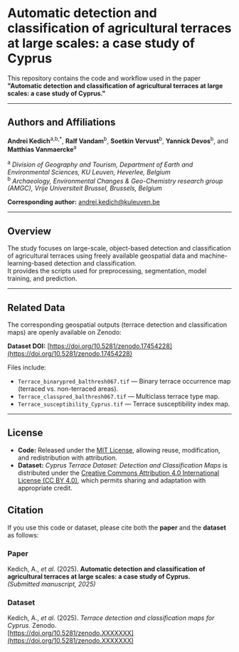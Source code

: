 # Automatic detection and classification of agricultural terraces at large scales: a case study of Cyprus

This repository contains the code and workflow used in the paper  
**"Automatic detection and classification of agricultural terraces at large scales: a case study of Cyprus."**

---

## Authors and Affiliations

**Andrei Kedich**<sup>a,b,\*</sup>, **Ralf Vandam**<sup>b</sup>, **Soetkin Vervust**<sup>b</sup>, **Yannick Devos**<sup>b</sup>, and **Matthias Vanmaercke**<sup>a</sup>  

<sup>a</sup> *Division of Geography and Tourism, Department of Earth and Environmental Sciences, KU Leuven, Heverlee, Belgium*  
<sup>b</sup> *Archaeology, Environmental Changes & Geo-Chemistry research group (AMGC), Vrije Universiteit Brussel, Brussels, Belgium*  

**Corresponding author:** [andrei.kedich@kuleuven.be](mailto:andrei.kedich@kuleuven.be)

---

## Overview


The study focuses on large-scale, object-based detection and classification of agricultural terraces using freely available geospatial data and machine-learning-based detection and classification.  
It provides the scripts used for preprocessing, segmentation, model training, and prediction.

---

## Related Data

The corresponding geospatial outputs (terrace detection and classification maps) are openly available on Zenodo:

**Dataset DOI:** [https://doi.org/10.5281/zenodo.17454228](https://doi.org/10.5281/zenodo.17454228)

Files include:
- `Terrace_binarypred_balthresh067.tif` — Binary terrace occurrence map (terraced vs. non-terraced areas).  
- `Terrace_classpred_balthresh067.tif` — Multiclass terrace type map.  
- `Terrace_susceptibility_Cyprus.tif` — Terrace susceptibility index map.  

---
## License

- **Code:** Released under the [MIT License](./LICENSE), allowing reuse, modification, and redistribution with attribution.  
- **Dataset:** *Cyprus Terrace Dataset: Detection and Classification Maps* is distributed under the [Creative Commons Attribution 4.0 International License (CC BY 4.0)](https://creativecommons.org/licenses/by/4.0/), which permits sharing and adaptation with appropriate credit.

## Citation

If you use this code or dataset, please cite both the **paper** and the **dataset** as follows:

### Paper
Kedich, A., *et al.* (2025). **Automatic detection and classification of agricultural terraces at large scales: a case study of Cyprus.**  
*(Submitted manuscript, 2025)*

### Dataset
Kedich, A., *et al.* (2025). *Terrace detection and classification maps for Cyprus.* Zenodo.  
[https://doi.org/10.5281/zenodo.XXXXXXX](https://doi.org/10.5281/zenodo.XXXXXXX)
